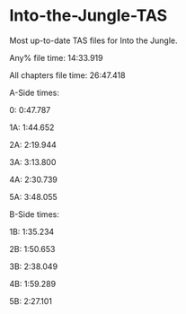 # Into-the-Jungle-TAS
Most up-to-date TAS files for Into the Jungle.

Any% file time:    14:33.919

All chapters file time: 26:47.418

A-Side times:

0:  0:47.787

1A: 1:44.652

2A: 2:19.944

3A: 3:13.800

4A: 2:30.739

5A: 3:48.055


B-Side times:

1B:  1:35.234

2B:  1:50.653

3B:  2:38.049

4B:  1:59.289

5B:  2:27.101